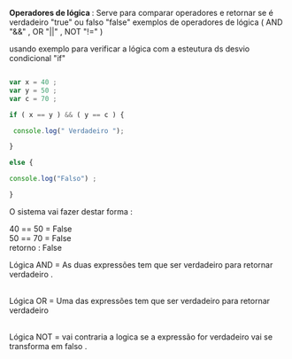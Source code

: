 <p> <strong>Operadores de lógica </strong> : Serve para comparar operadores e retornar se é verdadeiro "true" ou falso "false" exemplos de operadores de lógica ( AND "&&" , OR "||" , NOT "!=" ) </p> 

<p> usando exemplo para verificar a lógica com a esteutura ds desvio condicional "if" </p>


```javascript 

var x = 40 ;
var y = 50 ;
var c = 70 ;

if ( x == y ) && ( y == c ) {

 console.log(" Verdadeiro ");

}

else {

console.log("Falso") ;

}


```

<p> O sistema vai fazer destar forma : </p>

40 == 50 = False <br>
50 == 70 = False <br>
retorno : False <br>

Lógica AND = As duas expressões tem que ser verdadeiro para retornar verdadeiro . <br>
<br>

Lógica OR = Uma das expressões tem que ser verdadeiro para retornar verdadeiro <br> <br>

Lógica NOT = vai contraria a logica se a expressão for verdadeiro vai se transforma em falso .
<br> <br>